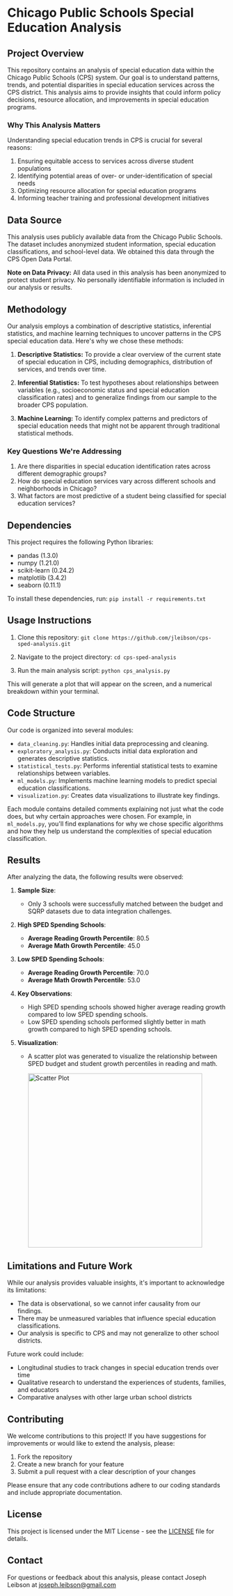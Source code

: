# Chicago Public Schools Special Education Analysis

## Project Overview

This repository contains an analysis of special education data within the Chicago Public Schools (CPS) system. Our goal is to understand patterns, trends, and potential disparities in special education services across the CPS district. This analysis aims to provide insights that could inform policy decisions, resource allocation, and improvements in special education programs.

### Why This Analysis Matters

Understanding special education trends in CPS is crucial for several reasons:
1. Ensuring equitable access to services across diverse student populations
2. Identifying potential areas of over- or under-identification of special needs
3. Optimizing resource allocation for special education programs
4. Informing teacher training and professional development initiatives

## Data Source

This analysis uses publicly available data from the Chicago Public Schools. The dataset includes anonymized student information, special education classifications, and school-level data. We obtained this data through the CPS Open Data Portal.

**Note on Data Privacy:** All data used in this analysis has been anonymized to protect student privacy. No personally identifiable information is included in our analysis or results.

## Methodology

Our analysis employs a combination of descriptive statistics, inferential statistics, and machine learning techniques to uncover patterns in the CPS special education data. Here's why we chose these methods:

1. **Descriptive Statistics:** To provide a clear overview of the current state of special education in CPS, including demographics, distribution of services, and trends over time.

2. **Inferential Statistics:** To test hypotheses about relationships between variables (e.g., socioeconomic status and special education classification rates) and to generalize findings from our sample to the broader CPS population.

3. **Machine Learning:** To identify complex patterns and predictors of special education needs that might not be apparent through traditional statistical methods.

### Key Questions We're Addressing

1. Are there disparities in special education identification rates across different demographic groups?
2. How do special education services vary across different schools and neighborhoods in Chicago?
3. What factors are most predictive of a student being classified for special education services?

## Dependencies

This project requires the following Python libraries:
- pandas (1.3.0)
- numpy (1.21.0)
- scikit-learn (0.24.2)
- matplotlib (3.4.2)
- seaborn (0.11.1)

To install these dependencies, run:
`pip install -r requirements.txt`


## Usage Instructions

1. Clone this repository:
`git clone https://github.com/jleibson/cps-sped-analysis.git`

2. Navigate to the project directory:
`cd cps-sped-analysis`

3. Run the main analysis script:
`python cps_analysis.py`

This will generate a plot that will appear on the screen, and a numerical breakdown within your terminal.

## Code Structure

Our code is organized into several modules:

- `data_cleaning.py`: Handles initial data preprocessing and cleaning.
- `exploratory_analysis.py`: Conducts initial data exploration and generates descriptive statistics.
- `statistical_tests.py`: Performs inferential statistical tests to examine relationships between variables.
- `ml_models.py`: Implements machine learning models to predict special education classifications.
- `visualization.py`: Creates data visualizations to illustrate key findings.

Each module contains detailed comments explaining not just what the code does, but why certain approaches were chosen. For example, in `ml_models.py`, you'll find explanations for why we chose specific algorithms and how they help us understand the complexities of special education classification.

## Results

After analyzing the data, the following results were observed:

1. **Sample Size**:  
   - Only 3 schools were successfully matched between the budget and SQRP datasets due to data integration challenges.

2. **High SPED Spending Schools**:  
   - **Average Reading Growth Percentile**: 80.5  
   - **Average Math Growth Percentile**: 45.0  

3. **Low SPED Spending Schools**:  
   - **Average Reading Growth Percentile**: 70.0  
   - **Average Math Growth Percentile**: 53.0  

4. **Key Observations**:  
   - High SPED spending schools showed higher average reading growth compared to low SPED spending schools.  
   - Low SPED spending schools performed slightly better in math growth compared to high SPED spending schools.  

5. **Visualization**:  
   - A scatter plot was generated to visualize the relationship between SPED budget and student growth percentiles in reading and math.

     <img width="400" alt="Scatter Plot" src="https://github.com/user-attachments/assets/826736c8-8335-4974-92da-51fb814ed0b6" />

## Limitations and Future Work

While our analysis provides valuable insights, it's important to acknowledge its limitations:
- The data is observational, so we cannot infer causality from our findings.
- There may be unmeasured variables that influence special education classifications.
- Our analysis is specific to CPS and may not generalize to other school districts.

Future work could include:
- Longitudinal studies to track changes in special education trends over time
- Qualitative research to understand the experiences of students, families, and educators
- Comparative analyses with other large urban school districts

## Contributing

We welcome contributions to this project! If you have suggestions for improvements or would like to extend the analysis, please:

1. Fork the repository
2. Create a new branch for your feature
3. Submit a pull request with a clear description of your changes

Please ensure that any code contributions adhere to our coding standards and include appropriate documentation.

## License

This project is licensed under the MIT License - see the [LICENSE](LICENSE) file for details.

## Contact

For questions or feedback about this analysis, please contact Joseph Leibson at joseph.leibson@gmail.com




